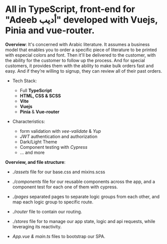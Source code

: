 # All in TypeScript, front-end for "Adeeb أديب" developed with Vuejs, Pinia and vue-router.

**Overview**: It's concerned with Arabic literature. It assumes a business model that enables you to order a specific piece of literature to be printed with especial colors and font. Then it'll be delivered to the customer, with the ability for the customer to follow up the process. And for special customers, it provides them with the ability to make bulk orders fast and easy. And if they’re willing to signup, they can review all of their past orders.

- Tech Stack:

  - Full **TypeScript**
  - **HTML, CSS & SCSS**
  - **Vite**
  - **Vuejs**
  - **Pinia** & **Vue-router**

- Characteristics:

  - form validation with _vee-validate_ & _Yup_
  - _JWT_ authentication and authorization
  - Dark/Light Theme
  - Component testing with _Cypress_
  - ... and more

**Overview, and file structure**:

- _./assets_ file for our base.css and mixins.scss

- _./components_ file for our reusable components across the app, and a
  component test for each one of them with cypress.

- _./pages_ separated pages to separate logic groups from each other, and map
  each logic group to specific route.

- _./router_ file to contain our routing.

- _./stores_ file for to manage our app state, logic and api requests, while
  leveraging its reactivity.

- _App.vue & main.ts_ files to bootstrap our SPA.
